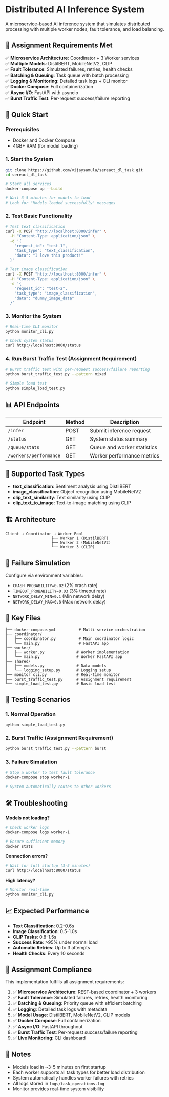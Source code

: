 # Distributed AI Inference System

A microservice-based AI inference system that simulates distributed processing with multiple worker nodes, fault tolerance, and load balancing.

## 🎯 Assignment Requirements Met

✅ **Microservice Architecture**: Coordinator + 3 Worker services  
✅ **Multiple Models**: DistilBERT, MobileNetV2, CLIP  
✅ **Fault Tolerance**: Simulated failures, retries, health checks  
✅ **Batching & Queuing**: Task queue with batch processing  
✅ **Logging & Monitoring**: Detailed task logs + CLI monitor  
✅ **Docker Compose**: Full containerization  
✅ **Async I/O**: FastAPI with asyncio  
✅ **Burst Traffic Test**: Per-request success/failure reporting  

## 🚀 Quick Start

### Prerequisites
- Docker and Docker Compose
- 4GB+ RAM (for model loading)

### 1. Start the System
```bash
git clone https://github.com/vijaysamula/sereact_dl_task.git
cd sereact_dl_task

# Start all services
docker-compose up --build

# Wait 3-5 minutes for models to load
# Look for "Models loaded successfully" messages
```

### 2. Test Basic Functionality
```bash
# Test text classification
curl -X POST "http://localhost:8000/infer" \
  -H "Content-Type: application/json" \
  -d '{
    "request_id": "test-1",
    "task_type": "text_classification",
    "data": "I love this product!"
  }'

# Test image classification
curl -X POST "http://localhost:8000/infer" \
  -H "Content-Type: application/json" \
  -d '{
    "request_id": "test-2", 
    "task_type": "image_classification",
    "data": "dummy_image_data"
  }'
```

### 3. Monitor the System
```bash
# Real-time CLI monitor
python monitor_cli.py

# Check system status
curl http://localhost:8000/status
```

### 4. Run Burst Traffic Test (Assignment Requirement)
```bash
# Burst traffic test with per-request success/failure reporting
python burst_traffic_test.py --pattern mixed

# Simple load test
python simple_load_test.py
```

## 📊 API Endpoints

| Endpoint | Method | Description |
|----------|--------|-------------|
| `/infer` | POST | Submit inference request |
| `/status` | GET | System status summary |
| `/queue/stats` | GET | Queue and worker statistics |
| `/workers/performance` | GET | Worker performance metrics |

## 🧪 Supported Task Types

- **text_classification**: Sentiment analysis using DistilBERT
- **image_classification**: Object recognition using MobileNetV2  
- **clip_text_similarity**: Text similarity using CLIP
- **clip_text_to_image**: Text-to-image matching using CLIP

## 🏗️ Architecture

```
Client → Coordinator → Worker Pool
                    ├── Worker 1 (DistilBERT)
                    ├── Worker 2 (MobileNetV2)  
                    └── Worker 3 (CLIP)
```

## 🔧 Failure Simulation

Configure via environment variables:
- `CRASH_PROBABILITY=0.02` (2% crash rate)
- `TIMEOUT_PROBABILITY=0.03` (3% timeout rate)
- `NETWORK_DELAY_MIN=0.1` (Min network delay)
- `NETWORK_DELAY_MAX=0.8` (Max network delay)

## 📁 Key Files

```
├── docker-compose.yml          # Multi-service orchestration
├── coordinator/
│   ├── coordinator.py          # Main coordinator logic
│   └── main.py                 # FastAPI app
├── worker/
│   ├── worker.py              # Worker implementation
│   └── main.py                # Worker FastAPI app
├── shared/
│   ├── models.py              # Data models
│   └── logging_setup.py       # Logging setup
├── monitor_cli.py             # Real-time monitor
├── burst_traffic_test.py      # Assignment requirement
└── simple_load_test.py        # Basic load test
```

## 🚨 Testing Scenarios

### 1. Normal Operation
```bash
python simple_load_test.py
```

### 2. Burst Traffic (Assignment Requirement)
```bash
python burst_traffic_test.py --pattern burst
```

### 3. Failure Simulation
```bash
# Stop a worker to test fault tolerance
docker-compose stop worker-1

# System automatically routes to other workers
```

## 🛠️ Troubleshooting

**Models not loading?**
```bash
# Check worker logs
docker-compose logs worker-1

# Ensure sufficient memory
docker stats
```

**Connection errors?**
```bash
# Wait for full startup (3-5 minutes)
curl http://localhost:8000/status
```

**High latency?**
```bash
# Monitor real-time
python monitor_cli.py
```

## 📈 Expected Performance

- **Text Classification**: 0.2-0.6s
- **Image Classification**: 0.5-1.0s
- **CLIP Tasks**: 0.8-1.5s
- **Success Rate**: >95% under normal load
- **Automatic Retries**: Up to 3 attempts
- **Health Checks**: Every 10 seconds

## 📝 Assignment Compliance

This implementation fulfills all assignment requirements:

1. ✅ **Microservice Architecture**: REST-based coordinator + 3 workers
2. ✅ **Fault Tolerance**: Simulated failures, retries, health monitoring
3. ✅ **Batching & Queuing**: Priority queue with efficient batching
4. ✅ **Logging**: Detailed task logs with metadata
5. ✅ **Model Usage**: DistilBERT, MobileNetV2, CLIP models
6. ✅ **Docker Compose**: Full containerization
7. ✅ **Async I/O**: FastAPI throughout
8. ✅ **Burst Traffic Test**: Per-request success/failure reporting
9. ✅ **Live Monitoring**: CLI dashboard

## 🙏 Notes

- Models load in ~3-5 minutes on first startup
- Each worker supports all task types for better load distribution
- System automatically handles worker failures with retries
- All logs stored in `logs/task_operations.log`
- Monitor provides real-time system visibility
